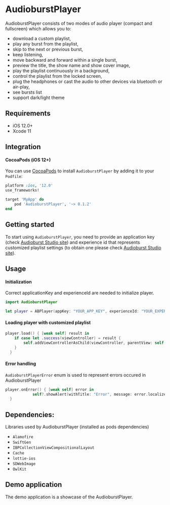 AudioburstPlayer
============

AudioburstPlayer consists of two modes of audio player (compact and fullscreen) which allows you to:

- download a custom playlist,
- play any burst from the playlist,
- skip to the next or previous burst,
- keep listening,
- move backward and forward within a single burst,
- preview the title, the show name and show cover image,
- play the playlist continuously in a background,
- control the playlist from the locked screen,
- plug the headphones or cast the audio to other devices via bluetooth or air-play,
- see bursts list
- support dark/light theme

## Requirements

- iOS 12.0+
- Xcode 11

## Integration

#### CocoaPods (iOS 12+)

You can use [CocoaPods](http://cocoapods.org/) to install `AudioburstPlayer` by adding it to your `Podfile`:

```ruby
platform :ios, '12.0'
use_frameworks!

target 'MyApp' do
    pod 'AudioburstPlayer', '~> 0.1.2'
end
```

## Getting started

To start using `AudioburstPlayer`, you need to provide an application key (check [Audioburst Studio site](https://studio.audioburst.com/)) and experience id that represents customized playlist settings (to obtain one please check [Audioburst Studio site](https://studio.audioburst.com/)).

## Usage

#### Initialization

Correct applicationKey and experienceId are needed to initialize player.

```swift
import AudioburstPlayer
```

```swift
let player = ABPlayer(appKey: "YOUR_APP_KEY", experienceId: "YOUR_EXPERIENCE_ID")
```


#### Loading player with customized playlist

```swift
player.load() { [weak self] result in
    if case let .success(viewController) = result {
        self.addViewControllerAsChild(viewController, parentView: self.playerViewContainer)
    }
  }
```

#### Error handling

`AudioburstPlayerError` enum is used to represent errors occured in AudioburstPlayer

```swift
player.onError() { [weak self] error in
            self?.showAlert(withTitle: "Error", message: error.localizedDescription)
  }
```

## Dependencies:

Libraries used by AudioburstPlayer (installed as pods dependencies)
- `Alamofire`
- `SwiftGen`
- `IBPCollectionViewCompositionalLayout`
- `Cache`
- `lottie-ios`
- `SDWebImage`
- `OwlKit`


## Demo application
The demo application is a showcase of the AudioburstPlayer. 
